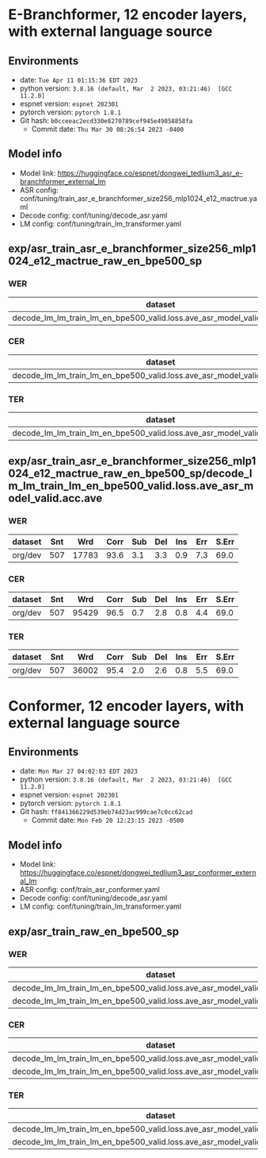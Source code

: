 # E-Branchformer, 12 encoder layers, with external language source


## Environments
- date: `Tue Apr 11 01:15:36 EDT 2023`
- python version: `3.8.16 (default, Mar  2 2023, 03:21:46)  [GCC 11.2.0]`
- espnet version: `espnet 202301`
- pytorch version: `pytorch 1.8.1`
- Git hash: `b0cceeac2ecd330e8270789cef945e49058858fa`
  - Commit date: `Thu Mar 30 08:26:54 2023 -0400`


## Model info
- Model link: https://huggingface.co/espnet/dongwei_tedlium3_asr_e-branchformer_external_lm
- ASR config: conf/tuning/train_asr_e_branchformer_size256_mlp1024_e12_mactrue.yaml
- Decode config: conf/tuning/decode_asr.yaml
- LM config: conf/tuning/train_lm_transformer.yaml


## exp/asr_train_asr_e_branchformer_size256_mlp1024_e12_mactrue_raw_en_bpe500_sp
### WER

|dataset|Snt|Wrd|Corr|Sub|Del|Ins|Err|S.Err|
|---|---|---|---|---|---|---|---|---|
|decode_lm_lm_train_lm_en_bpe500_valid.loss.ave_asr_model_valid.acc.ave/test|1155|27500|94.2|2.5|3.3|0.6|6.4|59.2|

### CER

|dataset|Snt|Wrd|Corr|Sub|Del|Ins|Err|S.Err|
|---|---|---|---|---|---|---|---|---|
|decode_lm_lm_train_lm_en_bpe500_valid.loss.ave_asr_model_valid.acc.ave/test|1155|145066|96.8|0.5|2.7|0.6|3.8|59.2|

### TER

|dataset|Snt|Wrd|Corr|Sub|Del|Ins|Err|S.Err|
|---|---|---|---|---|---|---|---|---|
|decode_lm_lm_train_lm_en_bpe500_valid.loss.ave_asr_model_valid.acc.ave/test|1155|54206|95.8|1.6|2.6|0.5|4.7|59.2|

## exp/asr_train_asr_e_branchformer_size256_mlp1024_e12_mactrue_raw_en_bpe500_sp/decode_lm_lm_train_lm_en_bpe500_valid.loss.ave_asr_model_valid.acc.ave
### WER

|dataset|Snt|Wrd|Corr|Sub|Del|Ins|Err|S.Err|
|---|---|---|---|---|---|---|---|---|
|org/dev|507|17783|93.6|3.1|3.3|0.9|7.3|69.0|

### CER

|dataset|Snt|Wrd|Corr|Sub|Del|Ins|Err|S.Err|
|---|---|---|---|---|---|---|---|---|
|org/dev|507|95429|96.5|0.7|2.8|0.8|4.4|69.0|

### TER

|dataset|Snt|Wrd|Corr|Sub|Del|Ins|Err|S.Err|
|---|---|---|---|---|---|---|---|---|
|org/dev|507|36002|95.4|2.0|2.6|0.8|5.5|69.0|




# Conformer, 12 encoder layers, with external language source


## Environments
- date: `Mon Mar 27 04:02:03 EDT 2023`
- python version: `3.8.16 (default, Mar  2 2023, 03:21:46)  [GCC 11.2.0]`
- espnet version: `espnet 202301`
- pytorch version: `pytorch 1.8.1`
- Git hash: `ff841366229d539eb74d23ac999cae7c0cc62cad`
  - Commit date: `Mon Feb 20 12:23:15 2023 -0500`

## Model info
- Model link: https://huggingface.co/espnet/dongwei_tedlium3_asr_conformer_external_lm
- ASR config: conf/train_asr_conformer.yaml
- Decode config: conf/tuning/decode_asr.yaml
- LM config: conf/tuning/train_lm_transformer.yaml

## exp/asr_train_raw_en_bpe500_sp
### WER

|dataset|Snt|Wrd|Corr|Sub|Del|Ins|Err|S.Err|
|---|---|---|---|---|---|---|---|---|
|decode_lm_lm_train_lm_en_bpe500_valid.loss.ave_asr_model_valid.acc.ave/dev|507|17783|93.2|3.2|3.5|1.0|7.8|68.6|
|decode_lm_lm_train_lm_en_bpe500_valid.loss.ave_asr_model_valid.acc.ave/test|1155|27500|93.9|2.7|3.4|0.7|6.8|61.1|

### CER

|dataset|Snt|Wrd|Corr|Sub|Del|Ins|Err|S.Err|
|---|---|---|---|---|---|---|---|---|
|decode_lm_lm_train_lm_en_bpe500_valid.loss.ave_asr_model_valid.acc.ave/dev|507|95429|96.2|0.7|3.1|0.9|4.7|68.6|
|decode_lm_lm_train_lm_en_bpe500_valid.loss.ave_asr_model_valid.acc.ave/test|1155|145066|96.6|0.6|2.8|0.6|4.1|61.1|

### TER

|dataset|Snt|Wrd|Corr|Sub|Del|Ins|Err|S.Err|
|---|---|---|---|---|---|---|---|---|
|decode_lm_lm_train_lm_en_bpe500_valid.loss.ave_asr_model_valid.acc.ave/dev|507|36002|95.0|2.2|2.8|0.9|5.8|68.6|
|decode_lm_lm_train_lm_en_bpe500_valid.loss.ave_asr_model_valid.acc.ave/test|1155|54206|95.5|1.7|2.7|0.6|5.1|61.1|




